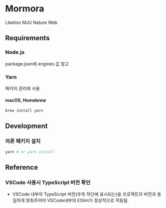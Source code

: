 # Mormora

Likelion MJU Nature Web

## Requirements

### Node.js

package.json에 engines 값 참고

### Yarn

패키지 관리에 사용

#### macOS, Homebrew

```bash
brew install yarn
```

## Development

### 의존 패키지 설치

```bash
yarn # or yarn install
```

## Reference

### VSCode 사용시 TypeScript 버전 확인

- VSCode 내부의 TypeScript 버전(우측 하단에 표시되는)을 프로젝트의 버전과 동일하게 맞춰주어야 VSCode내부의 ESlint가 정상적으로 작동됨.
